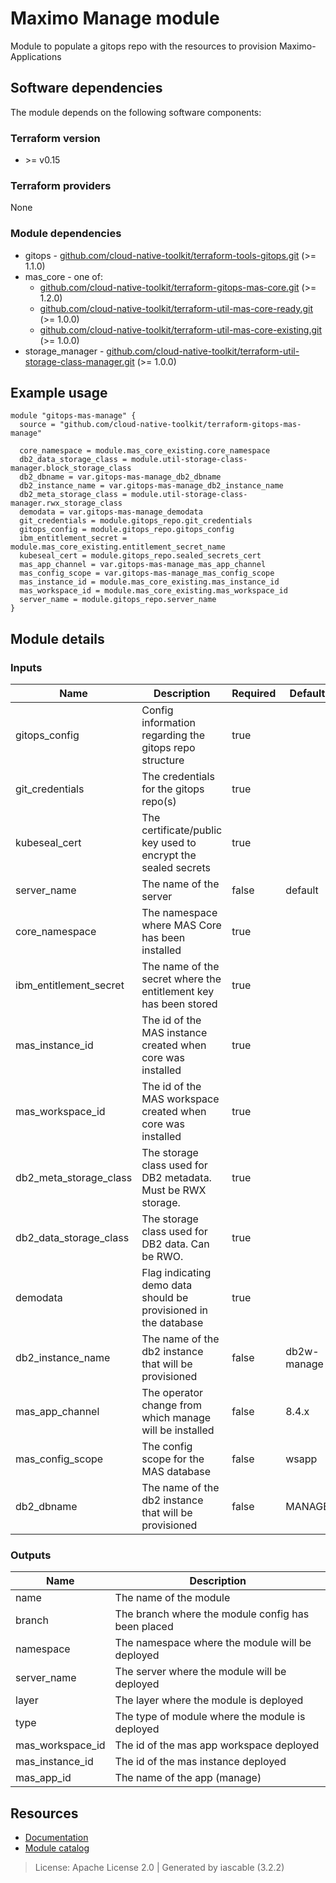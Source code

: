 # Maximo Manage module

Module to populate a gitops repo with the resources to provision Maximo-Applications


## Software dependencies

The module depends on the following software components:

### Terraform version

- \>= v0.15

### Terraform providers


None

### Module dependencies


- gitops - [github.com/cloud-native-toolkit/terraform-tools-gitops.git](https://github.com/cloud-native-toolkit/terraform-tools-gitops.git) (>= 1.1.0)
- mas_core - one of:
    - [github.com/cloud-native-toolkit/terraform-gitops-mas-core.git](https://github.com/cloud-native-toolkit/terraform-gitops-mas-core.git) (>= 1.2.0)
    - [github.com/cloud-native-toolkit/terraform-util-mas-core-ready.git](https://github.com/cloud-native-toolkit/terraform-util-mas-core-ready.git) (>= 1.0.0)
    - [github.com/cloud-native-toolkit/terraform-util-mas-core-existing.git](https://github.com/cloud-native-toolkit/terraform-util-mas-core-existing.git) (>= 1.0.0)
- storage_manager - [github.com/cloud-native-toolkit/terraform-util-storage-class-manager.git](https://github.com/cloud-native-toolkit/terraform-util-storage-class-manager.git) (>= 1.0.0)

## Example usage

```hcl
module "gitops-mas-manage" {
  source = "github.com/cloud-native-toolkit/terraform-gitops-mas-manage"

  core_namespace = module.mas_core_existing.core_namespace
  db2_data_storage_class = module.util-storage-class-manager.block_storage_class
  db2_dbname = var.gitops-mas-manage_db2_dbname
  db2_instance_name = var.gitops-mas-manage_db2_instance_name
  db2_meta_storage_class = module.util-storage-class-manager.rwx_storage_class
  demodata = var.gitops-mas-manage_demodata
  git_credentials = module.gitops_repo.git_credentials
  gitops_config = module.gitops_repo.gitops_config
  ibm_entitlement_secret = module.mas_core_existing.entitlement_secret_name
  kubeseal_cert = module.gitops_repo.sealed_secrets_cert
  mas_app_channel = var.gitops-mas-manage_mas_app_channel
  mas_config_scope = var.gitops-mas-manage_mas_config_scope
  mas_instance_id = module.mas_core_existing.mas_instance_id
  mas_workspace_id = module.mas_core_existing.mas_workspace_id
  server_name = module.gitops_repo.server_name
}

```

## Module details

### Inputs

| Name | Description | Required | Default | Source |
|------|-------------|---------|----------|--------|
| gitops_config | Config information regarding the gitops repo structure | true |  | gitops.gitops_config |
| git_credentials | The credentials for the gitops repo(s) | true |  | gitops.git_credentials |
| kubeseal_cert | The certificate/public key used to encrypt the sealed secrets | true |  | gitops.sealed_secrets_cert |
| server_name | The name of the server | false | default | gitops.server_name |
| core_namespace | The namespace where MAS Core has been installed | true |  | mas_core.core_namespace |
| ibm_entitlement_secret | The name of the secret where the entitlement key has been stored | true |  | mas_core.entitlement_secret_name |
| mas_instance_id | The id of the MAS instance created when core was installed | true |  | mas_core.mas_instance_id |
| mas_workspace_id | The id of the MAS workspace created when core was installed | true |  | mas_core.mas_workspace_id |
| db2_meta_storage_class | The storage class used for DB2 metadata. Must be RWX storage. | true |  | storage_manager.rwx_storage_class |
| db2_data_storage_class | The storage class used for DB2 data. Can be RWO. | true |  | storage_manager.block_storage_class |
| demodata | Flag indicating demo data should be provisioned in the database | true |  |  |
| db2_instance_name | The name of the db2 instance that will be provisioned | false | db2w-manage |  |
| mas_app_channel | The operator change from which manage will be installed | false | 8.4.x |  |
| mas_config_scope | The config scope for the MAS database | false | wsapp |  |
| db2_dbname | The name of the db2 instance that will be provisioned | false | MANAGE |  |

### Outputs

| Name | Description |
|------|-------------|
| name | The name of the module |
| branch | The branch where the module config has been placed |
| namespace | The namespace where the module will be deployed |
| server_name | The server where the module will be deployed |
| layer | The layer where the module is deployed |
| type | The type of module where the module is deployed |
| mas_workspace_id | The id of the mas app workspace deployed |
| mas_instance_id | The id of the mas instance deployed |
| mas_app_id | The name of the app (manage) |

## Resources

- [Documentation](https://operate.cloudnativetoolkit.dev)
- [Module catalog](https://modules.cloudnativetoolkit.dev)

> License: Apache License 2.0 | Generated by iascable (3.2.2)
